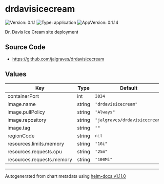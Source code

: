 # drdavisicecream

![Version: 0.1.1](https://img.shields.io/badge/Version-0.1.1-informational?style=flat-square) ![Type: application](https://img.shields.io/badge/Type-application-informational?style=flat-square) ![AppVersion: 0.1.14](https://img.shields.io/badge/AppVersion-0.1.14-informational?style=flat-square)

Dr. Davis Ice Cream site deployment

## Source Code

* <https://github.com/jalgraves/drdavisicecream>

## Values

| Key | Type | Default | Description |
|-----|------|---------|-------------|
| containerPort | int | `3034` |  |
| image.name | string | `"drdavisicecream"` |  |
| image.pullPolicy | string | `"Always"` |  |
| image.repository | string | `"jalgraves/drdavisicecream"` |  |
| image.tag | string | `""` |  |
| regionCode | string | `nil` |  |
| resources.limits.memory | string | `"1Gi"` |  |
| resources.requests.cpu | string | `"25m"` |  |
| resources.requests.memory | string | `"100Mi"` |  |

----------------------------------------------
Autogenerated from chart metadata using [helm-docs v1.11.0](https://github.com/norwoodj/helm-docs/releases/v1.11.0)
